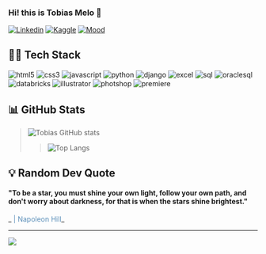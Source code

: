 ### Hi! this is Tobias Melo 🤙

[![Linkedin](https://img.shields.io/badge/LinkedIn-0077B5?style=for-the-badge&logo=linkedin&logoColor=white)](https://www.linkedin.com/in/tobias-melow/)
[![Kaggle](https://img.shields.io/badge/Kaggle-20BEFF?style=for-the-badge&logo=Kaggle&logoColor=white)](https://www.kaggle.com/tobiasmelo)
[![Mood](https://img.shields.io/badge/Steam-000000?style=for-the-badge&logo=steam&logoColor=white)](https://steamcommunity.com/profiles/76561198447721093/)

## 👨‍💻 Tech Stack
<div style="display: inline_block">
<img align="center" alt="html5" src="https://img.shields.io/badge/HTML5-E34F26?style=for-the-badge&logo=html5&logoColor=white">
<img align="center" alt="css3" src="https://img.shields.io/badge/CSS3-1572B6?style=for-the-badge&logo=css3&logoColor=white">
<img align="center" alt="javascript" src="https://img.shields.io/badge/JavaScript-F7DF1E?style=for-the-badge&logo=javascript&logoColor=black">
<img align="center" alt="python" src="https://img.shields.io/badge/Python-14354C?style=for-the-badge&logo=python&logoColor=white">
<img align="center" alt="django" src="https://img.shields.io/badge/Django-092E20?style=for-the-badge&logo=django&logoColor=white">
<img align="center" alt="excel" src="https://img.shields.io/badge/Microsoft_Excel-217346?style=for-the-badge&logo=microsoft-excel&logoColor=white">
<img align="center" alt="sql" src="https://img.shields.io/badge/Microsoft_SQL_Server-CC2927?style=for-the-badge&logo=microsoft-sql-server&logoColor=white">
<img align="center" alt="oraclesql" src="https://img.shields.io/badge/Oracle-F80000?style=for-the-badge&logo=oracle&logoColor=black">
<img align="center" alt="databricks" src="https://img.shields.io/badge/Databricks-FF3621?style=for-the-badge&logo=Databricks&logoColor=white">
<img align="center" alt="illustrator" src="https://img.shields.io/badge/Adobe%20Illustrator-FF9A00?style=for-the-badge&logo=adobe%20illustrator&logoColor=white">
<img align="center" alt="photshop" src="https://img.shields.io/badge/Adobe%20Photoshop-31A8FF?style=for-the-badge&logo=Adobe%20Photoshop&logoColor=black">
<img align="center" alt="premiere" src="https://img.shields.io/badge/Adobe%20Premiere%20Pro-9999FF?style=for-the-badge&logo=Adobe%20Premiere%20Pro&logoColor=white">

</div>

## 📊 GitHub Stats


> ![Tobias GitHub stats](https://github-readme-stats.vercel.app/api?username=tobias-melo&show_icons=true&theme=dark)
>>![Top Langs](https://github-readme-stats.vercel.app/api/top-langs/?username=tobias-melo&theme=dark&layout=donut)


## 💡 Random Dev Quote

<h4>"To be a star, you must shine your own light, follow your own path, and don't worry about darkness, for that is when the stars shine brightest."</h4>_<span style="color: #5B8FB9;"> | Napoleon Hill</span>_

---

[![](https://visitcount.itsvg.in/api?id=tobias-melo&icon=0&color=0)](https://visitcount.itsvg.in)
